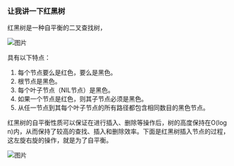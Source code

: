 ### 让我讲一下红黑树

红黑树是一种自平衡的二叉查找树，

![图片](D:/%E6%96%87%E4%BB%B6/typora%E5%9B%BE%E7%89%87/640.webp)

具有以下特点：

1. 每个节点要么是红色，要么是黑色。
2. 根节点是黑色。
3. 每个叶子节点（NIL节点）是黑色。
4. 如果一个节点是红色，则其子节点必须是黑色。
5. 从任一节点到其每个叶子节点的所有路径都包含相同数目的黑色节点。

红黑树的自平衡性质可以保证在进行插入、删除等操作后，树的高度保持在O(log n)内，从而保持了较高的查找、插入和删除效率。下面是红黑树插入节点的过程，这左旋右旋的操作，就是为了自平衡。

![图片](D:/%E6%96%87%E4%BB%B6/typora%E5%9B%BE%E7%89%87/640-1715936452864-1.gif)